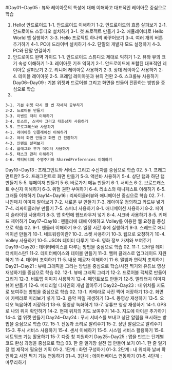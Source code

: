 #Day01~Day05 : 뷰와 레이아웃의 특성에 대해 이해하고 대표적인 레이아웃 중심으로 학습
  01. Hello! 안드로이드
    1-1. 안드로이드 이해하기
    1-2. 안드로이드의 흐름 살펴보기
    2-1. 안드로이드 스튜디오 설치하기
    3-1. 첫 프로젝트 만들기
    3-2. 애뮬레이터로 Hello World 앱 실행하기
    3-3. Hello 프로젝트 하나씩 바꾸어보기
    3-4. 여러 개의 버튼 추가하기
    4-1. PC에 드라이버 설치하기
    4-2. 단말의 개발자 모드 설정하기
    4-3. PC와 단말 연결하기
  02. 안드로이드 완벽 가이드
    1-1. 안드로이드 스튜디오 제대로 익히기
    1-2. 뷰와 뷰의 크기 속성 이해하기
    1-3. 레이아웃 기초 익히기
    2-1. 안드로이드에 포함된 대표적인 레이아웃 살펴보기
    2-2. 리니어 레이아웃 사용하기
    2-3. 상대 레이아웃 사용하기
    2-4. 테이블 레이아웃
    2-5. 프레임 레이아웃과 뷰의 전환
    2-6. 스크롤뷰 사용하기
Day06~Day09 : 기본 위젯과 드로어블 그리고 화면을 만들어 전환하는 방법을 중심으로 학습
  02.
    3-1. 기본 위젯 다시 한 번 자세히 공부하기
    3-2. 드로어블 만들기
    3-3. 이벤트 처리 이해하기
    3-4. 토스트, 스낵바 그리고 대화상자 사용하기
    3-5. 프로그레스바 사용하기
    4-1. 레이아웃 인플레이션 이해하기
    4-2. 여러 화면 만들고 화면 간 전환하기
    4-3. 인텐트 살펴보기
    4-4. 플래그와 부가 데이터 사용하기
    4-5. 태스크 관리 이해하기
    4-6. 액티비티의 수명주기와 SharedPreferences 이해하기
Day10~Day13 : 프래그먼트와 서비스 그리고 수신자를 중심으로 학습
  02.
    5-1. 프래그먼트란?
    5-2. 프래그먼트로 화면 만들기
    5-3. 액션바 사용하기
    5-4. 상단 탭과 하단 탭 만들기
    5-5. 뷰페이저 만들기
    5-6. 바로가기 메뉴 만들기
    6-1. 서비스
    6-2. 브로드캐스트 수신자 이해하기
    6-3. 위험 권한 부여하기
    6-4. 리소스와 매니페스트 이해하기
    6-5. 그래들 이해하기
Day14~Day16 : 리싸이클러뷰와 애니메이션 중심으로 학습
  02.
    7-1. 나인패치 이미지 알아보기
    7-2. 새로운 뷰 만들기
    7-3. 레아이웃 정의하고 카드뷰 넣기
    7-4. 리싸이클러뷰 만들기
    7-5. 스피너 사용하기
    8-1. 애니메이션 사용하기
    8-2. 페이지 슬라이딩 사용하기
    8-3. 앱 화면에 웹브라우저 넣기
    8-4. 시크바 사용하기
    8-5. 키패드 제어하기
Day17~Day18 : 핸들러에 대해 이해하고 Volley를 이용한 웹 요청을 중심으로 학습
  02.
    9-1. 핸들러 이해하기
    9-2. 일정 시간 후에 실행하기
    9-3. 스레드로 애니메이션 만들기
    10-1. 네트워킹이란?
    10-2. 소켓 사용하기
    10-3. 웹으로 요청하기
    10-4. Volley 사용하기
    10-5. JSON 데이터 다루기
    10-6. 영화 정보 가져와 보여주기
Day19~Day20 : 데이터베이스를 다루는 방법을 중심으로 학습
  02.
    11-1. 모바일 데이터베이스란?
    11-2. 데이터베이스와 테이블 만들기
    11-3. 헬퍼 클래스로 업그레이드 지원하기
    11-4. 데이터 조회하기
    11-5. 내용 제공자 이해하기
    11-6. 앨범과 연락처 조회하기
Day21~Day21 : 뷰에 그래픽을 그리는 방법을 중심으로 학습/사진 찍기와 유튜브 영상 재생하기를 중심으로 학습
  02.
    12-1. 뷰에 그래픽 그리기
    12-2. 드로어블 객체로 만들어 그리기
    12-3. 비트맵 이미지 사용하기
    12-4. 페인트보드 만들기
    12-5. 멀티터치 이미지 뷰어 만들기
    12-6. 머티리얼 디자인의 개념 알아두기
Day22~Day23 : 내 위치를 지도로 보여주는 방법을 중심으로 학습
  02.
    13-1. 카메라로 사진 찍어 저장하기
    13-2. 화면에 카메라로 미리보기 넣기
    13-3. 음악 파일 재생하기
    13-4. 동영상 재생하기
    13-5. 오디오 녹음하여 저장하기
    13-6. 동영상 녹화하기
    13-7. 유튜브 영상 재생하기
    14-1. GPS로 나의 위치 확인하기
    14-2. 현재 위치의 지도 보여주기
    14-3. 지도에 아이콘 추가하기
    14-4. 앱 위젯 만들기
Day24~Day24 : 푸시 서비스를 보내고 상단 알림을 표시하는 방법을 중심으로 학습
  02.
    15-1. 진동과 소리로 알려주기
    15-2. 상단 알림으로 알려주기
    15-3. 푸시 서비스 사용하기
    15-4. 센서 이해하기
    15-5. 시스템 서비스 활용하기
    15-6. 네트워크 기능 활용하기
    15-7. 다중 창 지원하기
Day25~Day25 : 앱을 만드는 단계별 코드 완성 과정을 중심으로 학습
  03. 한 줄 일기장 실전 앱 만들어 보기
    01-1. 한 줄 일기장 앱 제작에 필요한 기획
    01-2. 1단계 : 화면 구성하기
    01-3. 2단계 : 내 위치와 날씨 확인하고 사진 찍기 기능 연동하기
    01-4. 3단계 : 데이터베이스 연동하기
    01-5. 4단계 : 마무리하기
